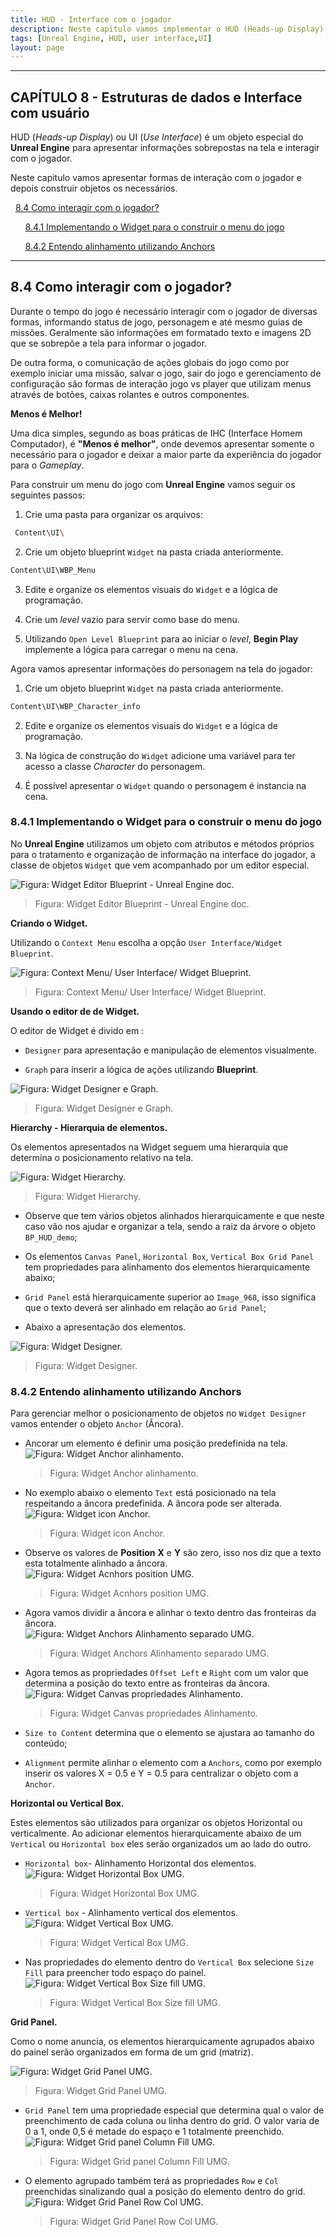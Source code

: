 ```yaml
---
title: HUD - Interface com o jogador
description: Neste capitulo vamos implementar o HUD (Heads-up Display) do jogo.
tags: [Unreal Engine, HUD, user interface,UI]
layout: page
---
```


***

<a name="8"></a>
## CAPÍTULO 8 - Estruturas de dados e Interface com usuário

HUD (*Heads-up Display*) ou UI (*Use Interface*) é um objeto especial do **Unreal Engine** para apresentar informações sobrepostas na tela e interagir com o jogador.

Neste capitulo vamos apresentar formas de interação com o jogador e depois construir objetos os necessários.


&nbsp;&nbsp;[8.4 Como interagir com o jogador?](#8.4)

&nbsp;&nbsp;&nbsp;&nbsp;&nbsp;&nbsp;[8.4.1 Implementando o Widget para o construir o menu do jogo](#8.4.1)

&nbsp;&nbsp;&nbsp;&nbsp;&nbsp;&nbsp;[8.4.2 Entendo alinhamento utilizando Anchors](#8.4.2)

***

<a name="8.4"></a>
## 8.4 Como interagir com o jogador?
Durante o tempo do jogo é necessário interagir com o jogador de diversas formas, informando status de jogo, personagem e até mesmo guias de missões. Geralmente são informações em formatado texto e imagens 2D que se sobrepõe a tela para informar o jogador.       

De outra forma, o comunicação de ações globais do jogo como por exemplo iniciar uma missão, salvar o jogo, sair do jogo e gerenciamento de configuração são formas de interação jogo vs player que utilizam menus através de botões, caixas rolantes e outros componentes.

**Menos é Melhor!**

Uma dica simples, segundo as boas práticas de IHC (Interface Homem Computador), é **"Menos é melhor"**, onde devemos apresentar somente o necessário para o jogador e deixar a maior parte da experiência do jogador para o *Gameplay*.

Para construir um menu do jogo com **Unreal Engine** vamos seguir os seguintes passos:
1. Crie uma pasta para organizar os arquivos:
```sh
 Content\UI\
 ```

2. Crie um objeto blueprint `Widget` na pasta criada anteriormente.
```sh
Content\UI\WBP_Menu
```

3. Edite e organize os elementos visuais do `Widget` e a lógica de programação.

4. Crie um *level* vazio para servir como base do menu.

5. Utilizando `Open Level Blueprint` para ao iniciar o *level*, **Begin Play** implemente a lógica para carregar o menu na cena.

Agora vamos apresentar informações do personagem na tela do jogador:

1. Crie um objeto blueprint `Widget` na pasta criada anteriormente.
```sh
Content\UI\WBP_Character_info
```

2. Edite e organize os elementos visuais do `Widget` e a lógica de programação.

3. Na lógica de construção do `Widget` adicione uma variável para ter acesso a classe *Character* do personagem.

4. É possível apresentar o `Widget` quando o personagem é instancia na cena.

<a name="8.4.1"></a>
### 8.4.1 Implementando o Widget para o construir o menu do jogo

No **Unreal Engine** utilizamos um objeto com atributos e métodos próprios para o tratamento e organização de informação na interface do jogador, a classe de objetos `Widget` que vem acompanhado por um editor especial.    

![Figura: Widget Editor Blueprint - Unreal Engine doc.](https://docs.unrealengine.com/Images/InteractiveExperiences/UMG/UserGuide/EditorUtilityWidgets/EditEditorUtilityWidgetBlueprint.webp "Figura: Widget Editor Blueprint - Unreal Engine doc.")

> Figura: Widget Editor Blueprint - Unreal Engine doc.


**Criando o Widget.**

Utilizando o `Context Menu` escolha a opção `User Interface/Widget Blueprint`.      

![Figura: Context Menu/ User Interface/ Widget Blueprint.](imagens/interface_ui_hud/blueprint_hud_menu.webp "Figura: Context Menu/ User Interface/ Widget Blueprint.")    

> Figura: Context Menu/ User Interface/ Widget Blueprint.

**Usando o editor de de Widget.**

O editor de Widget é divido em :

- `Designer` para apresentação e manipulação de elementos visualmente.

- `Graph` para inserir a lógica de ações utilizando **Blueprint**.    

![Figura: Widget Designer e Graph.](imagens/interface_ui_hud/blueprint_hud_designer_graph.webp "Figura: Widget Designer e Graph.")    

> Figura: Widget Designer e Graph.

**Hierarchy - Hierarquia de elementos.**

Os elementos apresentados na Widget seguem uma hierarquia que determina o posicionamento relativo na tela.      

![Figura: Widget Hierarchy.](imagens/interface_ui_hud/blueprint_hud_hierarquia.webp "Figura: Widget Hierarchy.")  

> Figura: Widget Hierarchy.

- Observe que tem vários objetos alinhados hierarquicamente e que neste caso vão nos ajudar e organizar a tela, sendo a raiz da árvore o objeto `BP_HUD_demo`;

- Os elementos `Canvas Panel`, `Horizontal Box`, `Vertical Box Grid Panel` tem propriedades para alinhamento dos elementos hierarquicamente abaixo;

- `Grid Panel` está hierarquicamente superior ao `Image_968`, isso significa que o texto deverá ser alinhado em relação ao `Grid Panel`;

- Abaixo a apresentação dos elementos.

![Figura: Widget Designer.](imagens/interface_ui_hud/blueprint_hud_designer.webp "Figura: Widget Designer.")    

> Figura: Widget Designer.

<a name="8.4.2"></a>
### 8.4.2 Entendo alinhamento utilizando Anchors
Para gerenciar melhor o posicionamento de objetos no `Widget Designer` vamos entender o objeto `Anchor` (Âncora).   

- Ancorar um elemento é definir uma posição predefinida na tela.   
  ![Figura: Widget Anchor alinhamento.](imagens/interface_ui_hud/blueprint_hud_select_anchors.webp "Figura: Widget Anchor alinhamento.")      

  >Figura: Widget Anchor alinhamento.

- No exemplo abaixo o elemento `Text` está posicionado na tela respeitando a âncora predefinida. A âncora pode ser alterada.  
  ![Figura: Widget icon Anchor.](imagens/interface_ui_hud/blueprint_anchor_alinhamento.webp "Figura: Widget icon Anchor.")    

  >Figura: Widget icon Anchor.

- Observe os valores de **Position** **X** e **Y** são zero, isso nos diz que a texto esta totalmente alinhado a âncora.  
  ![Figura: Widget Acnhors position UMG. ](imagens/interface_ui_hud/blueprint_anchor_alinhamento_position.webp "Figura: Widget Acnhors position UMG. ")    

  >Figura: Widget Acnhors position UMG.

- Agora vamos dividir a âncora e alinhar o texto dentro das fronteiras da âncora.   
  ![Figura: Widget Anchors Alinhamento separado UMG.](imagens/interface_ui_hud/blueprint_anchor_alinhamento_separado.webp "Figura: Widget Anchors Alinhamento separado UMG.")

  >Figura: Widget Anchors Alinhamento separado UMG.

- Agora temos as propriedades `Offset Left` e `Right` com um valor que determina a posição do texto entre as fronteiras da âncora.   
  ![Figura: Widget Canvas propriedades Alinhamento.](imagens/interface_ui_hud/blueprint_anchor_alinhamento_offset.webp "Figura: Widget Canvas propriedades Alinhamento.")    

  >Figura: Widget Canvas propriedades Alinhamento.

- `Size to Content` determina que o elemento se ajustara ao tamanho do conteúdo;

- `Alignment`  permite alinhar o elemento com a `Anchors`, como por exemplo inserir os valores X = 0.5 e Y = 0.5 para centralizar o objeto com a `Anchor`.

**Horizontal ou Vertical Box.**

Estes elementos são utilizados para organizar os objetos Horizontal ou verticalmente. Ao adicionar elementos hierarquicamente abaixo de um `Vertical` ou `Horizontal box` eles serão organizados um ao lado do outro.   

- `Horizontal box`- Alinhamento Horizontal dos elementos.  
  ![Figura: Widget Horizontal Box UMG.](imagens/interface_ui_hud/blueprint_horizontal_box.webp "Figura: Widget Horizontal Box UMG.")     

  >Figura: Widget Horizontal Box UMG.

- `Vertical box` - Alinhamento vertical dos elementos.  
  ![Figura: Widget Vertical Box UMG.](imagens/interface_ui_hud/blueprint_vertical_box.webp "Figura: Widget Vertical Box UMG.")    

  >Figura: Widget Vertical Box UMG.

- Nas propriedades do elemento dentro do `Vertical Box` selecione `Size Fill` para preencher todo espaço do painel.  
  ![Figura: Widget Vertical Box Size fill UMG.](imagens/interface_ui_hud/blueprint_horizontal_box_fill.webp "Figura: Widget Vertical Box Size fill UMG.")      

  >Figura: Widget Vertical Box Size fill UMG.

**Grid Panel.**

Como o nome anuncia, os elementos hierarquicamente agrupados abaixo do painel serão organizados em forma de um grid (matriz).   

![Figura: Widget Grid Panel UMG.](imagens/interface_ui_hud/blueprint_grid_panel.webp "Figura: Widget Grid Panel UMG.")    

>Figura: Widget Grid Panel UMG.

- `Grid Panel` tem uma propriedade especial que determina qual o valor de preenchimento de cada coluna ou linha dentro do grid. O valor varia de 0 a 1, onde 0,5 é metade do espaço e 1 totalmente preenchido.  
  ![Figura: Widget Grid panel Column Fill UMG.](imagens/interface_ui_hud/blueprint_hud_grip_panel_column_fill.webp "Figura: Widget Grid panel Column Fill UMG.")    

  >Figura: Widget Grid panel Column Fill UMG.

- O elemento agrupado também terá as propriedades `Row` e `Col` preenchidas sinalizando qual a posição do elemento dentro do grid.    
  ![Figura: Widget Grid Panel Row Col UMG.](imagens/interface_ui_hud/blueprint_hud_grip_panel_row_col.webp "Figura: Widget Grid Panel Row Col UMG.")    

  >Figura: Widget Grid Panel Row Col UMG.
